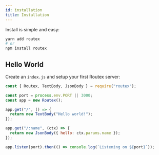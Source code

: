 ```yaml
---
id: installation
title: Installation
---
```


Install is simple and easy:

```bash
yarn add routex
# or
npm install routex
```

## Hello World

Create an `index.js` and setup your first Routex server:

```js
const { Routex, TextBody, JsonBody } = require("routex");

const port = process.env.PORT || 3000;
const app = new Routex();

app.get("/", () => {
  return new TextBody("Hello world!");
});

app.get("/:name", (ctx) => {
  return new JsonBody({ hello: ctx.params.name });
});

app.listen(port).then(() => console.log(`Listening on ${port}`));
```
